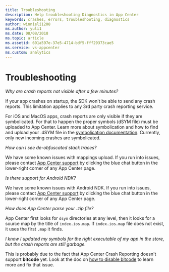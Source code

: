 ```yaml
---
title: Troubleshooting
description: Help troubleshooting Diagnostics in App Center
keywords: crashes, errors, troubleshooting, diagnostics
author: winnieli1208
ms.author: yuli1
ms.date: 08/08/2018
ms.topic: article
ms.assetid: 601a597e-37e5-4714-bdf5-fff29373cae5
ms.service: vs-appcenter
ms.custom: analytics 
---
```


# Troubleshooting

*Why are crash reports not visible after a few minutes?*

If your app crashes on startup, the SDK won't be able to send any crash reports. This limitation applies to any 3rd party crash reporting service.

For iOS and MacOS apps, crash reports are only visible if they are symbolicated. For that to happen the proper symbols (dSYM file) must be uploaded to App Center. Learn more about symbolication and how to find and upload your .dSYM file in the [symbolication documentation](~/diagnostics/symbolication.md). Currently, only new incoming crashes are symbolicated.  

*How can I see de-obfuscated stack traces?*

We have some known issues with mappings upload. If you run into issues, please contact [App Center support](https://intercom.help/appcenter/getting-started/getting-help-with-app-center) by clicking the blue chat button in the lower-right corner of any App Center page.

*Is there support for Android NDK?*

We have some known issues with Android NDK. If you run into issues, please contact [App Center support](https://intercom.help/appcenter/getting-started/getting-help-with-app-center) by clicking the blue chat button in the lower-right corner of any App Center page.

*How does App Center parse your .zip file?*

App Center first looks for `dsym` directories at any level, then it looks for a source map by the title of `index.ios.map`. If `index.ios.map` file does not exist, it uses the first `.map` it finds.

*I know I updated my symbols for the right executable of my app in the store, but the crash reports are still garbage.*

This is probably due to the fact that App Center Crash Reporting doesn't support **bitcode** yet. Look at the doc on [how to disable bitcode](~/diagnostics/symbolication.md#bitcode) to learn more and fix that issue.
